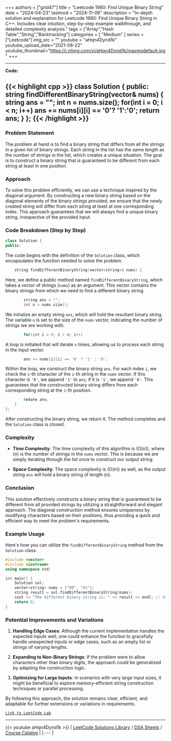 
+++
authors = ["grid47"]
title = "Leetcode 1980: Find Unique Binary String"
date = "2024-04-23"
lastmod = "2024-11-06"
description = "In-depth solution and explanation for Leetcode 1980: Find Unique Binary String in C++. Includes clear intuition, step-by-step example walkthrough, and detailed complexity analysis."
tags = ["Array","Hash Table","String","Backtracking"]
categories = [
    "Medium"
]
series = ["Leetcode"]
img_src = ""
youtube = "aHqn4Dynd1k"
youtube_upload_date="2021-08-22"
youtube_thumbnail="https://i.ytimg.com/vi/aHqn4Dynd1k/maxresdefault.jpg"
+++



---
**Code:**

{{< highlight cpp >}}
class Solution {
public:
    string findDifferentBinaryString(vector<string>& nums) {
        string ans = "";
        int n = nums.size();
        for(int i = 0; i < n; i++)
        ans += nums[i][i] == '0'? '1':'0';
        return ans;
    }
};
{{< /highlight >}}
---

### Problem Statement

The problem at hand is to find a binary string that differs from all the strings in a given list of binary strings. Each string in the list has the same length as the number of strings in the list, which creates a unique situation. The goal is to construct a binary string that is guaranteed to be different from each string at least in one position.

### Approach

To solve this problem efficiently, we can use a technique inspired by the diagonal argument. By constructing a new binary string based on the diagonal elements of the binary strings provided, we ensure that the newly created string will differ from each string at least at one corresponding index. This approach guarantees that we will always find a unique binary string, irrespective of the provided input.

### Code Breakdown (Step by Step)

```cpp
class Solution {
public:
```
The code begins with the definition of the `Solution` class, which encapsulates the function needed to solve the problem.

```cpp
    string findDifferentBinaryString(vector<string>& nums) {
```
Here, we define a public method named `findDifferentBinaryString`, which takes a vector of strings (`nums`) as an argument. This vector contains the binary strings from which we need to find a different binary string.

```cpp
        string ans = "";
        int n = nums.size();
```
We initialize an empty string `ans`, which will hold the resultant binary string. The variable `n` is set to the size of the `nums` vector, indicating the number of strings we are working with.

```cpp
        for(int i = 0; i < n; i++)
```
A loop is initiated that will iterate `n` times, allowing us to process each string in the input vector.

```cpp
        ans += nums[i][i] == '0' ? '1' : '0';
```
Within the loop, we construct the binary string `ans`. For each index `i`, we check the `i`-th character of the `i`-th string in the `nums` vector. If this character is `'0'`, we append `'1'` to `ans`; if it is `'1'`, we append `'0'`. This guarantees that the constructed binary string differs from each corresponding string at the `i`-th position.

```cpp
        return ans;
    }
};
```
After constructing the binary string, we return it. The method completes and the `Solution` class is closed.

### Complexity

- **Time Complexity**: The time complexity of this algorithm is \(O(n)\), where \(n\) is the number of strings in the `nums` vector. This is because we are simply iterating through the list once to construct our output string.

- **Space Complexity**: The space complexity is \(O(n)\) as well, as the output string `ans` will hold a binary string of length \(n\).

### Conclusion

This solution effectively constructs a binary string that is guaranteed to be different from all provided strings by utilizing a straightforward and elegant approach. The diagonal construction method ensures uniqueness by modifying characters based on their positions, thus providing a quick and efficient way to meet the problem's requirements.

### Example Usage

Here's how you can utilize the `findDifferentBinaryString` method from the `Solution` class:

```cpp
#include <vector>
#include <iostream>
using namespace std;

int main() {
    Solution sol;
    vector<string> nums = {"00", "01"};
    string result = sol.findDifferentBinaryString(nums);
    cout << "The different binary string is: " << result << endl; // Output: The different binary string is: "11"
    return 0;
}
```

### Potential Improvements and Variations

1. **Handling Edge Cases**: Although the current implementation handles the expected inputs well, one could enhance the function to gracefully handle unexpected inputs or edge cases, such as an empty list or strings of varying lengths.
   
2. **Expanding to Non-Binary Strings**: If the problem were to allow characters other than binary digits, the approach could be generalized by adapting the construction logic.

3. **Optimizing for Large Inputs**: In scenarios with very large input sizes, it might be beneficial to explore memory-efficient string construction techniques or parallel processing.

By following this approach, the solution remains clear, efficient, and adaptable for further extensions or variations in requirements.

[`Link to LeetCode Lab`](https://leetcode.com/problems/find-unique-binary-string/description/)

---
{{< youtube aHqn4Dynd1k >}}
| [LeetCode Solutions Library](https://grid47.xyz/leetcode/) / [DSA Sheets](https://grid47.xyz/sheets/) / [Course Catalog](https://grid47.xyz/courses/) |
| --- |
